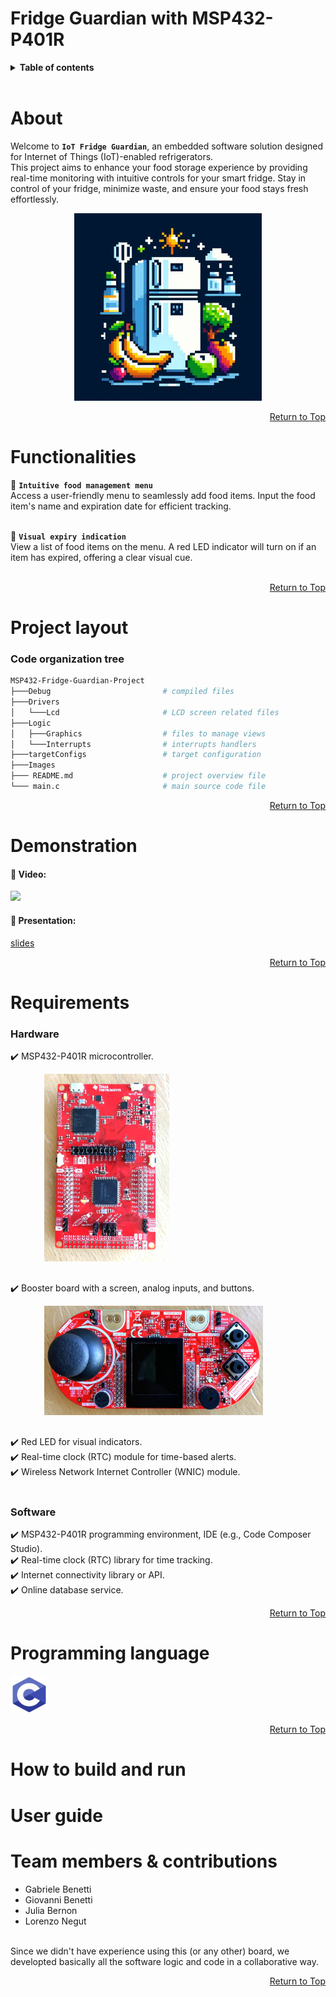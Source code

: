 # Fridge Guardian with MSP432-P401R

<details>
<summary><b>Table of contents</b></summary>

1. [About](#about)
2. [Functionalities](#functionalities)
3. [Demonstration](#demonstration)
4. [Requirements](#requirements)
5. [Project layout](#project-layout)
6. [Programming language](#programming-language)
7. [How to build and run](#how-to-build-and-run)
8. [User guide](#user-guide)
9. [Team members & contributions](#team-members--contributions)

</details>
<br>



# About

Welcome to **`IoT Fridge Guardian`**, an embedded software solution designed for Internet of Things (IoT)-enabled refrigerators.  
This project aims to enhance your food storage experience by providing real-time monitoring with intuitive controls for your smart fridge.
Stay in control of your fridge, minimize waste, and ensure your food stays fresh effortlessly.

<div align="center">
  <a> <img src="/Images/fridgeLogo.jpg" width="300" height="300"> </a>
</div>

<div align="right">

[Return to Top](#fridge-guardian-with-msp432-p401r)

</div>



# Functionalities

:meat_on_bone: **`Intuitive food management menu`**  
Access a user-friendly menu to seamlessly add food items. Input the food item's name and expiration date for efficient tracking.
<br><br>

:red_circle: **`Visual expiry indication`**  
View a list of food items on the menu. A red LED indicator will turn on if an item has expired, offering a clear visual cue.
<br><br>

<div align="right">
    
[Return to Top](#fridge-guardian-with-msp432-p401r)

</div>



# Project layout

### Code organization tree

```bash
MSP432-Fridge-Guardian-Project
├───Debug                         # compiled files
├───Drivers
│   └───Lcd                       # LCD screen related files
├───Logic
│   ├───Graphics                  # files to manage views
│   └───Interrupts                # interrupts handlers
├───targetConfigs                 # target configuration
├───Images
├─── README.md                    # project overview file
└─── main.c                       # main source code file
```

<div align="right">

[Return to Top](#fridge-guardian-with-msp432-p401r)

</div>



# Demonstration

#### :movie_camera: Video:  
[![ ](http://img.youtube.com/vi/YOUTUBE_VIDEO_ID_HERE/0.jpg)](http://www.youtube.com/watch?v=YOUTUBE_VIDEO_ID_HERE "Video Title")
<br>

#### :paperclip: Presentation:  
[slides](https://docs.google.com/presentation/d/1rZ9iQfn5k4NT6AfTBC7GB6xYHdCAeOiXRgEEJqAVlfA/edit?usp=sharing)

<div align="right">
    
[Return to Top](#fridge-guardian-with-msp432-p401r)

</div>



# Requirements

### **Hardware**

  :heavy_check_mark: MSP432-P401R microcontroller.  
  <pre style="margin-left: 20px;">
    <img src="/Images/MSP432.jpg" width="200" height="300">
  </pre>
  :heavy_check_mark: Booster board with a screen, analog inputs, and buttons.  
  <pre style="margin-left: 20px;">
    <img src="/Images/BoosterPack.jpeg" width="350" height="175">
  </pre>
  :heavy_check_mark: Red LED for visual indicators.  
  :heavy_check_mark: Real-time clock (RTC) module for time-based alerts.  
  :heavy_check_mark: Wireless Network Internet Controller (WNIC) module.  
<br>

### **Software**

  :heavy_check_mark: MSP432-P401R programming environment, IDE (e.g., Code Composer Studio).  
  :heavy_check_mark: Real-time clock (RTC) library for time tracking.  
  :heavy_check_mark: Internet connectivity library or API.  
  :heavy_check_mark: Online database service.  

<div align="right">
    
[Return to Top](#fridge-guardian-with-msp432-p401r)

</div>



# Programming language

<a><img src="/Images/C-logo.jpg" width="60" height="60"></a>

<div align="right">
    
[Return to Top](#fridge-guardian-with-msp432-p401r)

</div>



# How to build and run



# User guide



# Team members & contributions

- Gabriele Benetti  
- Giovanni Benetti  
- Julia Bernon  
- Lorenzo Negut  

<br>
Since we didn't have experience using this (or any other) board, we developted basically all the software logic and code in a collaborative way.

<div align="right">

[Return to Top](#fridge-guardian-with-msp432-p401r)

</div>
